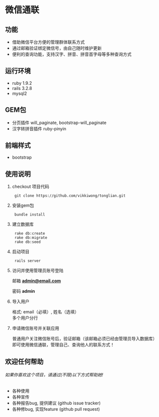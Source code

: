 微信通联
========
功能
--------
*  借助微信平台方便的管理群体联系方式
*  通过邮箱验证绑定微信号，由自己随时维护更新
*  便利的查询功能，支持汉字、拼音、拼音首字母等多种查询方式

运行环境
--------
*  ruby 1.9.2
*  rails 3.2.8
*  mysql2

GEM包
--------
*  分页插件  will_paginate, bootstrap-will_paginate
*  汉字转拼音插件 ruby-pinyin

前端样式
--------
*  bootstrap

使用说明
--------
1. checkout 项目代码

        git clone https://github.com/vikkiwong/tonglian.git

2. 安装gem包
 
        bundle install
        
3. 建立数据库

        rake db:create
        rake db:migrate
        rake db:seed
        
4. 启动项目

        rails server

5. 访问并使用管理员账号登陆
      
    邮箱   **admin@email.com**
    
    密码   __admin__

6. 导入用户
   
   格式: email（必填）, 姓名（选填）   
   多个用户分行

7. 申请微信账号并关联应用

   普通用户关注微信账号后，验证邮箱（该邮箱必须已经由管理员导入数据库）即可使用微信通联，管理自己、查询他人的联系方式！


欢迎任何帮助
--------
###### 如果你喜欢这个项目，请通过(不限)以下方式帮助她!
*  各种使用
*  各种宣传
*  各种报告bug, 提供建议 (github issue tracker)
*  各种修bug, 实现feature (github pull request)

